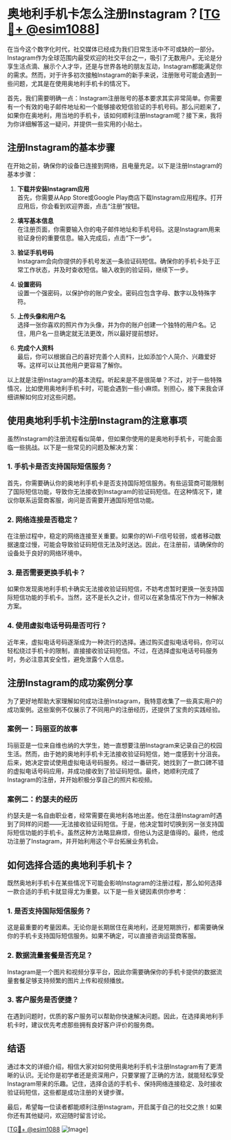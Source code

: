 # 奥地利手机卡怎么注册Instagram？[[TG💪+ @esim1088](https://t.me/s/esim1088)]

在当今这个数字化时代，社交媒体已经成为我们日常生活中不可或缺的一部分。Instagram作为全球范围内最受欢迎的社交平台之一，吸引了无数用户。无论是分享生活点滴、展示个人才华，还是与世界各地的朋友互动，Instagram都能满足你的需求。然而，对于许多初次接触Instagram的新手来说，注册账号可能会遇到一些问题，尤其是在使用奥地利手机卡的情况下。

首先，我们需要明确一点：Instagram注册账号的基本要求其实非常简单。你需要有一个有效的电子邮件地址和一个能够接收短信验证的手机号码。那么问题来了，如果你在奥地利，用当地的手机卡，该如何顺利注册Instagram呢？接下来，我将为你详细解答这一疑问，并提供一些实用的小贴士。

## 注册Instagram的基本步骤

在开始之前，确保你的设备已连接到网络，且电量充足。以下是注册Instagram的基本步骤：

1. **下载并安装Instagram应用**  
   首先，你需要从App Store或Google Play商店下载Instagram应用程序。打开应用后，你会看到欢迎界面，点击“注册”按钮。

2. **填写基本信息**  
   在注册页面，你需要输入你的电子邮件地址和手机号码。这是Instagram用来验证身份的重要信息。输入完成后，点击“下一步”。

3. **验证手机号码**  
   Instagram会向你提供的手机号发送一条验证码短信。确保你的手机卡处于正常工作状态，并及时查收短信。输入收到的验证码，继续下一步。

4. **设置密码**  
   设置一个强密码，以保护你的账户安全。密码应包含字母、数字以及特殊字符。

5. **上传头像和用户名**  
   选择一张你喜欢的照片作为头像，并为你的账户创建一个独特的用户名。记住，用户名一旦确定就无法更改，所以最好提前想好。

6. **完成个人资料**  
   最后，你可以根据自己的喜好完善个人资料，比如添加个人简介、兴趣爱好等。这样可以让其他用户更容易了解你。

以上就是注册Instagram的基本流程。听起来是不是很简单？不过，对于一些特殊情况，比如使用奥地利手机卡时，可能会遇到一些小麻烦。别担心，接下来我会详细讲解如何应对这些问题。

## 使用奥地利手机卡注册Instagram的注意事项

虽然Instagram的注册流程看似简单，但如果你使用的是奥地利手机卡，可能会面临一些挑战。以下是一些常见的问题及解决方案：

### 1. 手机卡是否支持国际短信服务？

首先，你需要确认你的奥地利手机卡是否支持国际短信服务。有些运营商可能限制了国际短信功能，导致你无法接收到Instagram的验证码短信。在这种情况下，建议你联系运营商客服，询问是否需要开通国际短信功能。

### 2. 网络连接是否稳定？

在注册过程中，稳定的网络连接至关重要。如果你的Wi-Fi信号较弱，或者移动数据速度过慢，可能会导致验证码短信无法及时送达。因此，在注册前，请确保你的设备处于良好的网络环境中。

### 3. 是否需要更换手机卡？

如果你发现奥地利手机卡确实无法接收验证码短信，不妨考虑暂时更换一张支持国际短信功能的手机卡。当然，这不是长久之计，但可以在紧急情况下作为一种解决方案。

### 4. 使用虚拟电话号码是否可行？

近年来，虚拟电话号码逐渐成为一种流行的选择。通过购买虚拟电话号码，你可以轻松绕过手机卡的限制，直接接收验证码短信。不过，在选择虚拟电话号码服务时，务必注意其安全性，避免泄露个人信息。

## 注册Instagram的成功案例分享

为了更好地帮助大家理解如何成功注册Instagram，我特意收集了一些真实用户的成功案例。这些案例不仅展示了不同用户的注册经历，还提供了宝贵的实践经验。

### 案例一：玛丽亚的故事

玛丽亚是一位来自维也纳的大学生，她一直想要注册Instagram来记录自己的校园生活。然而，由于她的奥地利手机卡无法接收验证码短信，她一度感到十分沮丧。后来，她决定尝试使用虚拟电话号码服务。经过一番研究，她找到了一款口碑不错的虚拟电话号码应用，并成功接收到了验证码短信。最终，她顺利完成了Instagram的注册，并开始积极分享自己的照片和视频。

### 案例二：约瑟夫的经历

约瑟夫是一名自由职业者，经常需要在奥地利各地出差。他在注册Instagram时遇到了同样的问题——无法接收验证码短信。于是，他决定暂时切换到另一张支持国际短信功能的手机卡。虽然这种方法略显麻烦，但他认为这是值得的。最终，他成功注册了Instagram，并开始利用这个平台拓展业务机会。

## 如何选择合适的奥地利手机卡？

既然奥地利手机卡在某些情况下可能会影响Instagram的注册过程，那么如何选择一款合适的手机卡就显得尤为重要。以下是一些关键因素供你参考：

### 1. 是否支持国际短信服务？

这是最重要的考量因素。无论你是长期居住在奥地利，还是短期旅行，都需要确保你的手机卡支持国际短信服务。如果不确定，可以直接咨询运营商客服。

### 2. 数据流量套餐是否充足？

Instagram是一个图片和视频分享平台，因此你需要确保你的手机卡提供的数据流量套餐足够支持频繁的图片上传和视频播放。

### 3. 客户服务是否便捷？

在遇到问题时，优质的客户服务可以帮助你快速解决问题。因此，在选择奥地利手机卡时，建议优先考虑那些拥有良好客户评价的服务商。

## 结语

通过本文的详细介绍，相信大家对如何使用奥地利手机卡注册Instagram有了更清晰的认识。无论你是初学者还是资深用户，只要掌握了正确的方法，就能轻松享受Instagram带来的乐趣。记住，选择合适的手机卡、保持网络连接稳定、及时接收验证码短信，这些都是成功注册的关键步骤。

最后，希望每一位读者都能顺利注册Instagram，开启属于自己的社交之旅！如果你还有其他疑问，欢迎随时留言讨论。

[[TG💪+ @esim1088](https://t.me/s/esim1088) ![Image](https://i.postimg.cc/4NQfJmqS/Snipaste-2025-05-13-00-14-12.png)]